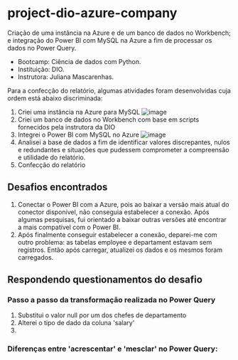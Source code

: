 # project-dio-azure-company
Criação de uma instância na Azure e de um banco de dados no Workbench; e integração do Power BI com MySQL na Azure a fim de processar os dados no Power Query. 
- Bootcamp: Ciência de dados com Python.
- Instituição: DIO.
- Instrutora: Juliana Mascarenhas.

Para a confecção do relatório, algumas atividades foram desenvolvidas cuja ordem está abaixo discriminada:

1. Criei uma instância na Azure para MySQL
![image](https://github.com/codepyrock/project-dio-azure-company/assets/115929030/17cb0b53-a8a5-44ad-959c-a8703850a6b7)
3. Criei um banco de dados no Workbench com base em scripts fornecidos pela instrutora da DIO
4. Integrei o Power BI com MySQL no Azure
![image](https://github.com/codepyrock/project-dio-azure-company/assets/115929030/b5ae6b0a-9f55-4f23-9db5-65dd2f7c806f)
6. Analisei a base de dados a fim de identificar valores discrepantes, nulos e redundantes e situações que pudessem comprometer a compreensão e utilidade do relatório.
7. Confecção do relatório

## Desafios encontrados

1. Conectar o Power BI com a Azure, pois ao baixar a versão mais atual do conector disponível, não conseguia estabelecer a conexão. Após algumas pesquisas, fui orientado a baixar outras versões até encontrar a mais compatível com o Power BI.
2. Após finalmente conseguir estabelecer a conexão, deparei-me com outro problema: as tabelas employee e departament estavam sem registros. Então após carregar, atualizei os dados e os mesmos foram carregados.

## Respondendo questionamentos do desafio

### Passo a passo da transformação realizada no Power Query
1. Substitui o valor null por um dos chefes de departamento
2. Alterei o tipo de dado da coluna 'salary'
3. 

### Diferenças entre 'acrescentar' e 'mesclar' no Power Query:

  

   
